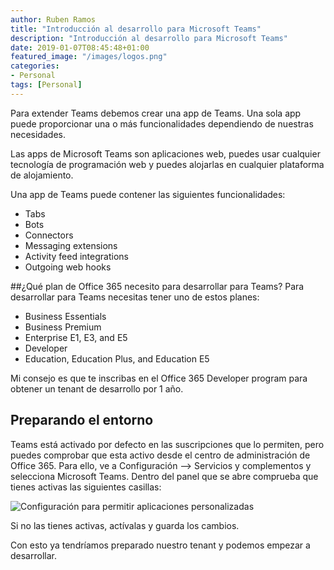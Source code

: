 ```yaml
---
author: Ruben Ramos
title: "Introducción al desarrollo para Microsoft Teams"
description: "Introducción al desarrollo para Microsoft Teams"
date: 2019-01-07T08:45:48+01:00
featured_image: "/images/logos.png"
categories:
- Personal
tags: [Personal]
---
```


Para extender Teams debemos crear una app de Teams. Una sola app puede proporcionar una o más funcionalidades dependiendo de nuestras necesidades.

Las apps de Microsoft Teams son aplicaciones web, puedes usar cualquier tecnología de programación web y puedes alojarlas en cualquier plataforma de alojamiento.

Una app de Teams puede contener las siguientes funcionalidades:

- Tabs
- Bots
- Connectors
- Messaging extensions
- Activity feed integrations
- Outgoing web hooks

##¿Qué plan de Office 365 necesito para desarrollar para Teams?
Para desarrollar para Teams necesitas tener uno de estos planes:

- Business Essentials
- Business Premium
- Enterprise E1, E3, and E5
- Developer
- Education, Education Plus, and Education E5

Mi consejo es que te inscribas en el Office 365 Developer program para obtener un tenant de desarrollo por 1 año.

## Preparando el entorno
Teams está activado por defecto en las suscripciones que lo permiten, pero puedes comprobar que esta activo desde el centro de administración de Office 365. Para ello, ve a Configuración –> Servicios y complementos y selecciona Microsoft Teams. Dentro del panel que se abre comprueba que tienes activas las siguientes casillas:

![Configuración para permitir aplicaciones personalizadas](/images/introduccion-al-desarrollo-para-microsoft-teams-01.png)

Si no las tienes activas, actívalas y guarda los cambios.

Con esto ya tendríamos preparado nuestro tenant y podemos empezar a desarrollar.